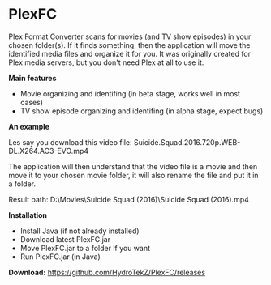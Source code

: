 # PlexFC
Plex Format Converter scans for movies (and TV show episodes) in your chosen folder(s). If it finds something, then the application will move the identified media files and organize it for you. It was originally created for Plex media servers, but you don't need Plex at all to use it.

**Main features**

* Movie organizing and identifing (in beta stage, works well in most cases)
* TV show episode organizing and identifing (in alpha stage, expect bugs)

**An example**

Les say you download this video file: Suicide.Squad.2016.720p.WEB-DL.X264.AC3-EVO.mp4

The application will then understand that the video file is a movie and then move it to your chosen movie folder, it will also rename the file and put it in a folder.

Result path: D:\Movies\Suicide Squad (2016)\Suicide Squad (2016).mp4

**Installation**

* Install Java (if not already installed)
* Download latest PlexFC.jar
* Move PlexFC.jar to a folder if you want
* Run PlexFC.jar (in Java)

**Download:** https://github.com/HydroTekZ/PlexFC/releases
